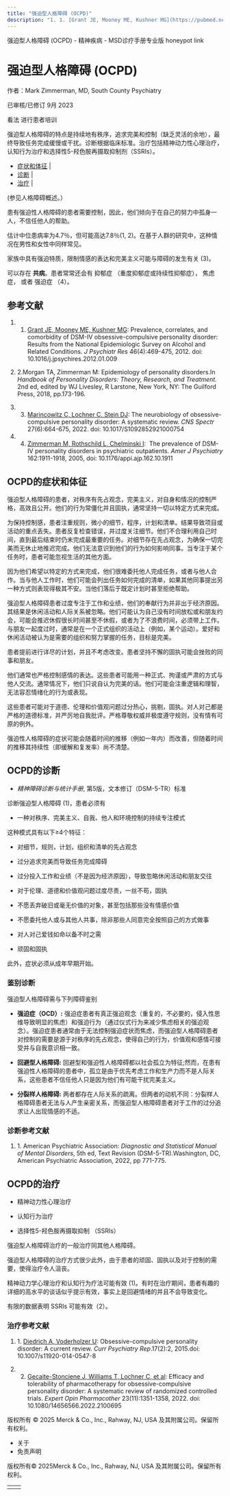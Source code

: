 ```yaml
---
title: "强迫型人格障碍 (OCPD)"
description: "1. 1. [Grant JE, Mooney ME, Kushner MG](https://pubmed.ncbi.nlm.nih.gov/22257387/): Prevalence, correlates, and comorbidity of DSM-IV obsessive-compulsive personality disorder: Results from the National Epidemiologic Survey on Alcohol and Related Conditions. _J Psychiatr Res_ 46(4):469-475, 2012. doi: 10.1016/j.jpsychires.2012.01.009"
---
```


﻿强迫型人格障碍 (OCPD) - 精神疾病 - MSD诊疗手册专业版 honeypot link

# 强迫型人格障碍 (OCPD)

作者：Mark Zimmerman, MD, South County Psychiatry

已审核/已修订 9月 2023

看法 进行患者培训

强迫型人格障碍的特点是持续地有秩序，追求完美和控制（缺乏灵活的余地），最终导致任务完成缓慢或干扰。诊断根据临床标准。治疗包括精神动力性心理治疗，认知行为治疗和选择性5-羟色胺再摄取抑制剂（SSRIs）。

- [症状和体征](#症状和体征_v25247286_zh) \|
- [诊断](#诊断_v25247296_zh) \|
- [治疗](#治疗_v25247334_zh) \|

(参见人格障碍概述。）

患有强迫性人格障碍的患者需要控制，因此，他们倾向于在自己的努力中孤身一人，不信任他人的帮助。

估计中位患病率为4.7％，但可能高达7.8％(1, 2)。在基于人群的研究中，这种情况在男性和女性中同样常见。

家族中具有强迫特质，限制情感的表达和完美主义可能与障碍的发生有关 (3)。

可以存在 **共病**。患者常常还会有 抑郁症 （重度抑郁症或持续性抑郁症）， 焦虑症， 或者 强迫症 （4）。

## 参考文献

1. 1. [Grant JE, Mooney ME, Kushner MG](https://pubmed.ncbi.nlm.nih.gov/22257387/): Prevalence, correlates, and comorbidity of DSM-IV obsessive-compulsive personality disorder: Results from the National Epidemiologic Survey on Alcohol and Related Conditions. _J Psychiatr Res_ 46(4):469-475, 2012. doi: 10.1016/j.jpsychires.2012.01.009

2. 2.Morgan TA, Zimmerman M: Epidemiology of personality disorders.In _Handbook of Personality Disorders: Theory, Research, and Treatment._ 2nd ed, edited by WJ Livesley, R Larstone, New York, NY: The Guilford Press, 2018, pp.173-196.

3. 3. [Marincowitz C, Lochner C, Stein DJ](https://pubmed.ncbi.nlm.nih.gov/34378500/): The neurobiology of obsessive-compulsive personality disorder: A systematic review. _CNS Spectr_ 27(6):664-675, 2022. doi: 10.1017/S1092852921000754

4. 4. [Zimmerman M, Rothschild L, Chelminski I](https://pubmed.ncbi.nlm.nih.gov/16199838/):  The prevalence of DSM-IV personality disorders in psychiatric outpatients. _Amer J Psychiatry_ 162:1911-1918, 2005, doi: 10.1176/appi.ajp.162.10.1911


## OCPD的症状和体征

强迫型人格障碍的患者，对秩序有先占观念，完美主义，对自身和情况的控制严格，高效且公开。他们的行为常僵化并且固执，通常坚持一切以特定方式来完成。

为保持控制感，患者注重规则，微小的细节，程序，计划和清单。结果导致项目或活动的重点丢失。患者反复检查错误，并过度关注细节。他们不合理利用自己时间，直到最后结束时仍未完成最重要的任务。对细节存在先占观念，为确保一切完美而无休止地推迟完成。他们无法意识到他们的行为如何影响同事。当专注于某个任务时，患者可能忽视生活的其他方面。

因为他们希望以特定的方式来完成，他们很难委托他人完成任务，或者与他人合作。当与他人工作时，他们可能会列出任务如何完成的清单，如果其他同事提出另一种方式则表现得极其不安。当他们落后于既定计划时甚至拒绝帮助。

强迫型人格障碍患者过度专注于工作和业绩，他们的奉献行为并非出于经济原因。其结果是休闲活动和人际关系被忽略。他们可能认为自己没有时间放松或和朋友约会，可能会推迟休假很长时间甚至不休假，或者为了不浪费时间，必须带上工作。 与朋友一起度过时，通常是在一个正式组织的活动上（例如，某个运动）。爱好和休闲活动被认为是需要的组织和努力掌握的任务，目标是完美。

患者提前进行详尽的计划，并且不考虑改变。患者坚持不懈的固执可能会挫败的同事和朋友。

他们通常也严格控制感情的表达。这些患者可能用一种正式、拘谨或严肃的方式与他人交流。通常情况下，他们只说自认为完美的话。他们可能会注重逻辑和理智，无法容忍情绪化的行为或表现。

这些患者可能对于道德、伦理和价值观问题过分热心，挑剔，固执。对人对己都是严格的道德标准，并严厉地自我批评。严格尊敬权威并极度遵守规则，没有情有可原的例外。

强迫性人格障碍的症状可能会随着时间的推移（例如一年内）而改善，但随着时间的推移其持续性（即缓解和复发率）尚不清楚。

## OCPD的诊断

- _精神障碍诊断与统计手册_, 第5版，文本修订（DSM-5-TR）标准


诊断强迫型人格障碍 (1)，患者必须有

- 一种对秩序、完美主义、自我、他人和环境控制的持续专注模式


这种模式具有以下≥4个特征：

- 对细节，规则，计划，组织和清单的先占观念

- 过分追求完美而导致任务完成障碍

- 过分投入工作和业绩（不是因为经济原因），导致忽略休闲活动和朋友交往

- 对于伦理、道德和价值观问题过度尽责，一丝不苟，固执

- 不愿丢弃破旧或毫无价值的对象，甚至包括那些没有情感价值

- 不愿委托他人或与其他人共事，除非那些人同意完全按照自己的方式做事

- 对人对己爱钱如命以备不时之需

- 顽固和固执


此外，症状必须从成年早期开始。

### 鉴别诊断

强迫型人格障碍需与下列障碍鉴别

- **强迫症（OCD）:** 强迫症患者有真正强迫观念（重复的，不必要的，侵入性思维导致明显的焦虑）和强迫行为（通过仪式行为来减少焦虑相关的强迫观念）。强迫症患者通常由于无法控制强迫症状而焦虑，而强迫型人格障碍患者对控制的需要是源于对秩序的先占观念，使得自己的行为，价值观和感情可接受并与自我意识相一致。

- **回避型人格障碍:** 回避型和强迫性人格障碍都以社会孤立为特征;然而，在患有强迫性人格障碍的患者中，孤立是由于优先考虑工作和生产力而不是人际关系，这些患者不信任他人只是因为他们有可能干扰完美主义。

- **分裂样人格障碍:** 两者都存在人际关系的疏离。但两者的动机不同：分裂样人格障碍患者无法与人产生亲密关系，而强迫型人格障碍患者对于工作的过分追求让人出现情感的不适。


### 诊断参考文献

1. 1. American Psychiatric Association: _Diagnostic and Statistical Manual of Mental Disorders_, 5th ed, Text Revision (DSM-5-TR).Washington, DC, American Psychiatric Association, 2022, pp 771-775.


## OCPD的治疗

- 精神动力性心理治疗

- 认知行为治疗

- 选择性5-羟色胺再摄取抑制 （SSRIs）


强迫型人格障碍治疗的一般治疗同其他人格障碍。

强迫型人格障碍的治疗方式很少此外，由于患者的顽固、固执以及对于控制的需要，使得治疗令人沮丧。

精神动力学心理治疗和认知行为疗法可能有效 (1)。有时在治疗期间，患者有趣的详细的高水平的谈话似乎提示有效，事实上是回避情绪的并且不会导致变化。

有限的数据表明 SSRIs 可能有效（2）。

### 治疗参考文献

1. 1. [Diedrich A, Voderholzer U](https://pubmed.ncbi.nlm.nih.gov/25617042/): Obsessive-compulsive personality disorder: A current review. _Curr Psychiatry Rep_.17(2):2, 2015.doi: 10.1007/s11920-014-0547-8

2. 2. [Gecaite-Stonciene J, Williams T, Lochner C, et al](https://pubmed.ncbi.nlm.nih.gov/35818708/): Efficacy and tolerability of pharmacotherapy for obsessive-compulsive personality disorder: A systematic review of randomized controlled trials. _Expert Opin Pharmacother_ 23(11):1351-1358, 2022. doi: 10.1080/14656566.2022.2100695




版权所有 © 2025
Merck & Co., Inc., Rahway, NJ, USA 及其附属公司。保留所有权利。

- 关于
- 免责声明

版权所有© 2025Merck & Co., Inc., Rahway, NJ, USA 及其附属公司。保留所有权利。

|     |     |
| --- | --- |
|  |  |